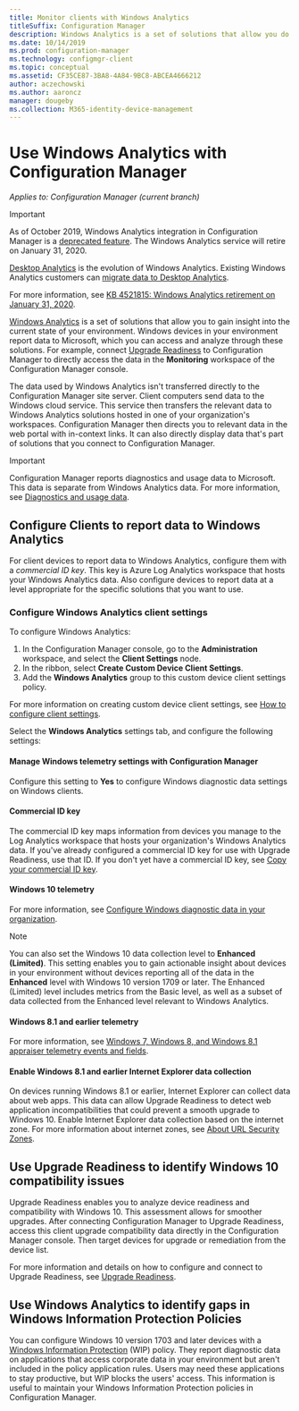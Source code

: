 ```yaml
---
title: Monitor clients with Windows Analytics
titleSuffix: Configuration Manager
description: Windows Analytics is a set of solutions that allow you do draw valuable insights into the current state of your environment.
ms.date: 10/14/2019
ms.prod: configuration-manager
ms.technology: configmgr-client
ms.topic: conceptual
ms.assetid: CF35CE87-3BA8-4A84-9BC8-ABCEA4666212
author: aczechowski
ms.author: aaroncz
manager: dougeby
ms.collection: M365-identity-device-management
---
```


# Use Windows Analytics with Configuration Manager

*Applies to: Configuration Manager (current branch)*

> [!Important]  
> As of October 2019, Windows Analytics integration in Configuration Manager is a [deprecated feature](/sccm/core/plan-design/changes/deprecated/removed-and-deprecated-cmfeatures). The Windows Analytics service will retire on January 31, 2020.
>
> [Desktop Analytics](/sccm/desktop-analytics/overview) is the evolution of Windows Analytics. Existing Windows Analytics customers can [migrate data to Desktop Analytics](/sccm/desktop-analytics/faq#existing-windows-analytics-customers).
>
> For more information, see [KB 4521815: Windows Analytics retirement on January 31, 2020](https://support.microsoft.com/help/4521815/windows-analytics-retirement).

[Windows Analytics](https://docs.microsoft.com/windows/deployment/update/windows-analytics-overview) is a set of solutions that allow you to gain insight into the current state of your environment. Windows devices in your environment report data to Microsoft, which you can access and analyze through these solutions. For example, connect [Upgrade Readiness](/sccm/core/clients/manage/upgrade-readiness) to Configuration Manager to directly access the data in the **Monitoring** workspace of the Configuration Manager console.

The data used by Windows Analytics isn't transferred directly to the Configuration Manager site server. Client computers send data to the Windows cloud service. This service then transfers the relevant data to Windows Analytics solutions hosted in one of your organization's workspaces. Configuration Manager then directs you to relevant data in the web portal with in-context links. It can also directly display data that's part of solutions that you connect to Configuration Manager.

> [!Important]  
> Configuration Manager reports diagnostics and usage data to Microsoft. This data is separate from Windows Analytics data. For more information, see [Diagnostics and usage data](/sccm/core/plan-design/diagnostics/diagnostics-and-usage-data).  



## Configure Clients to report data to Windows Analytics

For client devices to report data to Windows Analytics, configure them with a *commercial ID key*. This key is Azure Log Analytics workspace that hosts your Windows Analytics data. Also configure devices to report data at a level appropriate for the specific solutions that you want to use. 

### Configure Windows Analytics client settings
To configure Windows Analytics: 
1. In the Configuration Manager console, go to the **Administration** workspace, and select the **Client Settings** node.  
2. In the ribbon, select **Create Custom Device Client Settings**.  
3. Add the **Windows Analytics** group to this custom device client settings policy.  

For more information on creating custom device client settings, see [How to configure client settings](/sccm/core/clients/deploy/configure-client-settings).

Select the **Windows Analytics** settings tab, and configure the following settings:  

#### Manage Windows telemetry settings with Configuration Manager
Configure this setting to **Yes** to configure Windows diagnostic data settings on Windows clients.   

#### Commercial ID key
The commercial ID key maps information from devices you manage to the Log Analytics workspace that hosts your organization's Windows Analytics data. If you've already configured a commercial ID key for use with Upgrade Readiness, use that ID. If you don't yet have a commercial ID key, see [Copy your commercial ID key](https://docs.microsoft.com/windows/deployment/update/windows-analytics-get-started#copy-your-commercial-id-key).

#### Windows 10 telemetry
For more information, see [Configure Windows diagnostic data in your organization](https://docs.microsoft.com/windows/privacy/configure-windows-diagnostic-data-in-your-organization#diagnostic-data-levels).

> [!Note]  
> You can also set the Windows 10 data collection level to **Enhanced (Limited)**. This setting enables you to gain actionable insight about devices in your environment without devices reporting all of the data in the **Enhanced** level with Windows 10 version 1709 or later. The Enhanced (Limited) level includes metrics from the Basic level, as well as a subset of data collected from the Enhanced level relevant to Windows Analytics.

#### Windows 8.1 and earlier telemetry   
For more information, see [Windows 7, Windows 8, and Windows 8.1 appraiser telemetry events and fields](https://go.microsoft.com/fwlink/?LinkID=822965).

#### Enable Windows 8.1 and earlier Internet Explorer data collection
On devices running Windows 8.1 or earlier, Internet Explorer can collect data about web apps. This data can allow Upgrade Readiness to detect web application incompatibilities that could prevent a smooth upgrade to Windows 10. Enable Internet Explorer data collection based on the internet zone. For more information about internet zones, see [About URL Security Zones](https://docs.microsoft.com/previous-versions/windows/internet-explorer/ie-developer/platform-apis/ms537183\(v=vs.85\)).



## Use Upgrade Readiness to identify Windows 10 compatibility issues

Upgrade Readiness enables you to analyze device readiness and compatibility with Windows 10. This assessment allows for smoother upgrades. After connecting Configuration Manager to Upgrade Readiness, access this client upgrade compatibility data directly in the Configuration Manager console. Then target devices for upgrade or remediation from the device list.

For more information and details on how to configure and connect to Upgrade Readiness, see [Upgrade Readiness](/sccm/core/clients/manage/upgrade-readiness).



## Use Windows Analytics to identify gaps in Windows Information Protection Policies

You can configure Windows 10 version 1703 and later devices with a [Windows Information Protection](https://docs.microsoft.com/windows/threat-protection/windows-information-protection/protect-enterprise-data-using-wip) (WIP) policy. They report diagnostic data on applications that access corporate data in your environment but aren't included in the policy application rules. Users may need these applications to stay productive, but WIP blocks the users' access. This information is useful to maintain your Windows Information Protection policies in Configuration Manager. 

